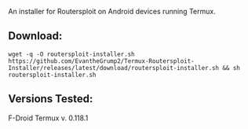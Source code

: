 An installer for Routersploit on Android devices running Termux.

## Download:

`wget -q -O routersploit-installer.sh https://github.com/EvantheGrump2/Termux-Routersploit-Installer/releases/latest/download/routersploit-installer.sh && sh routersploit-installer.sh`

## Versions Tested:
 F-Droid Termux v. 0.118.1
